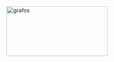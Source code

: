 <img width="264" height="131" alt="grafos" src="https://github.com/user-attachments/assets/381eb8e1-47b7-4a77-ab75-822d4de6b270" />
